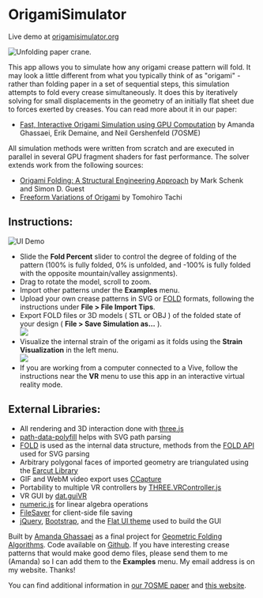 # OrigamiSimulator

Live demo at [origamisimulator.org](https://origamisimulator.org/)  

![Unfolding paper crane.](assets/doc/crane.gif)

This app allows you to simulate how any origami crease pattern will fold. It may look a little different from what you typically think of as "origami" - rather than folding paper in a set of sequential steps, this simulation attempts to fold every crease simultaneously. It does this by iteratively solving for small displacements in the geometry of an initially flat sheet due to forces exerted by creases. You can read more about it in our paper:

* [Fast, Interactive Origami Simulation using GPU Computation](http://erikdemaine.org/papers/OrigamiSimulator_Origami7/) by Amanda Ghassaei, Erik Demaine, and Neil Gershenfeld (7OSME)

All simulation methods were written from scratch and are executed in parallel in several GPU fragment shaders for fast performance. The solver extends work from the following sources:

* [Origami Folding: A Structural Engineering Approach](http://www2.eng.cam.ac.uk/~sdg/preprint/5OSME.pdf) by Mark Schenk and Simon D. Guest
* [Freeform Variations of Origami](http://www.tsg.ne.jp/TT/cg/TachiFreeformOrigami2010.pdf) by Tomohiro Tachi  
    

## Instructions: 
  
![UI Demo](assets/doc/demoui.gif)  

* Slide the **Fold Percent** slider to control the degree of folding of the pattern (100% is fully folded, 0% is unfolded, and -100% is fully folded with the opposite mountain/valley assignments).
* Drag to rotate the model, scroll to zoom.
* Import other patterns under the **Examples** menu.
* Upload your own crease patterns in SVG or [FOLD](https://github.com/edemaine/fold) formats, following the instructions under **File > File Import Tips**.
* Export FOLD files or 3D models ( STL or OBJ ) of the folded state of your design ( **File > Save Simulation as...** ).  
![](assets/doc/strain.jpg)
* Visualize the internal strain of the origami as it folds using the **Strain Visualization** in the left menu.  
![](assets/doc/huffmanvr.jpg)
* If you are working from a computer connected to a Vive, follow the instructions near the **VR** menu to use this app in an interactive virtual reality mode.
  
## External Libraries:
  
* All rendering and 3D interaction done with [three.js](https://threejs.org/)
* [path-data-polyfill](https://www.npmjs.com/package/path-data-polyfill) helps with SVG path parsing
* [FOLD](https://github.com/edemaine/fold) is used as the internal data structure, methods from the [FOLD API](https://github.com/edemaine/fold/blob/master/doc/api.md) used for SVG parsing
* Arbitrary polygonal faces of imported geometry are triangulated using the [Earcut Library](https://github.com/mapbox/earcut)
* GIF and WebM video export uses [CCapture](https://github.com/spite/ccapture.js/)
* Portability to multiple VR controllers by [THREE.VRController.js](https://github.com/stewdio/THREE.VRController)
* VR GUI by [dat.guiVR](https://github.com/dataarts/dat.guiVR)
* [numeric.js](http://www.numericjs.com/) for linear algebra operations
* [FileSaver](https://github.com/eligrey/FileSaver.js/) for client-side file saving
* [jQuery](https://jquery.com/), [Bootstrap](http://getbootstrap.com/), and the [Flat UI theme](http://designmodo.github.io/Flat-UI/) used to build the GUI
  
Built by [Amanda Ghassaei](http://www.amandaghassaei.com/) as a final project for [Geometric Folding Algorithms](http://courses.csail.mit.edu/6.849/spring17/). Code available on [Github](https://github.com/amandaghassaei/OrigamiSimulator). If you have interesting crease patterns that would make good demo files, please send them to me (Amanda) so I can add them to the **Examples** menu. My email address is on my website. Thanks!  
  
You can find additional information in [our 7OSME paper](http://erikdemaine.org/papers/OrigamiSimulator_Origami7/) and [this website](http://www.amandaghassaei.com/projects/origami_simulator/).
